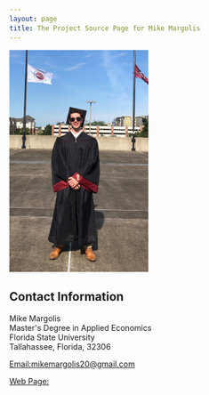 ```yaml
---
layout: page
title: The Project Source Page for Mike Margolis
---
```


<a> 
<img src="IMG_4923.JPEG" alt="pmb" width="250"/>
</a>

## Contact Information 

Mike Margolis <br/>
Master's Degree in Applied Economics <br/>
Florida State University <br/>
Tallahassee, Florida, 32306 <br/>

[Email:mikemargolis20@gmail.com](mailto:mikemargolis20@gmail.com)

[Web Page:](https://github.com/MikeMargolis1/MikeMargolis1.github.io)
